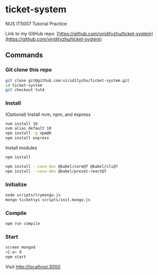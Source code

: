 # ticket-system
NUS IT5007 Tutorial Practice

Link to my GitHub repo: [https://github.com/viridityzhu/ticket-system](https://github.com/viridityzhu/ticket-system)

## Commands

### Git clone this repo

```sh
git clone git@github.com:viridityzhu/ticket-system.git
cd ticket-system
git checkout tut4
```

### Install

(Optional) Install nvm, npm, and express
```sh
nvm install 10
nvm alias default 10
npm install -g npm@6
npm install express
```

Install modules
```sh
npm install

npm install --save-dev @babel/core@7 @babel/cli@7
npm install --save-dev @babel/preset-react@7
```

### Initialize

```sh
node scripts/trymongo.js
mongo ticketsys scripts/init.mongo.js
```

### Compile

```sh
npm run compile
```

### Start

```sh
screen mongod
<C-a> d
npm start
```

Visit [http://localhost:3000](http://localhost:3000)